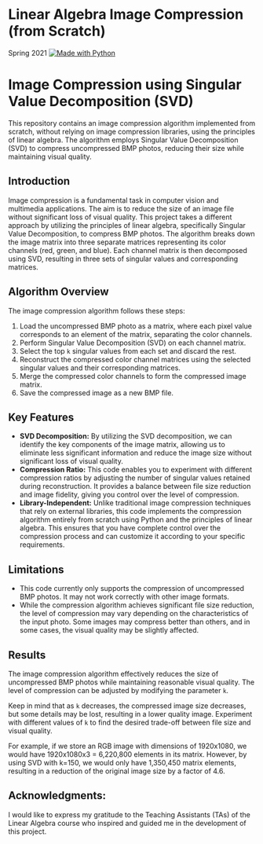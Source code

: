 # Linear Algebra Image Compression (from Scratch)
Spring 2021
[![Made with Python](https://img.shields.io/badge/Made%20with-Python-blue.svg)](https://www.python.org/)

<!--I utilized the principles of linear algebra to compress uncompressed BMP photos. By employing SVD decomposition, I reduced their size entirely from scratch, without relying on image compression libraries.-->

# Image Compression using Singular Value Decomposition (SVD)

This repository contains an image compression algorithm implemented from scratch, without relying on image compression libraries, using the principles of linear algebra. The algorithm employs Singular Value Decomposition (SVD) to compress uncompressed BMP photos, reducing their size while maintaining visual quality.

## Introduction

Image compression is a fundamental task in computer vision and multimedia applications. The aim is to reduce the size of an image file without significant loss of visual quality. This project takes a different approach by utilizing the principles of linear algebra, specifically Singular Value Decomposition, to compress BMP photos. The algorithm breaks down the image matrix into three separate matrices representing its color channels (red, green, and blue). Each channel matrix is then decomposed using SVD, resulting in three sets of singular values and corresponding matrices.

## Algorithm Overview

The image compression algorithm follows these steps:

1. Load the uncompressed BMP photo as a matrix, where each pixel value corresponds to an element of the matrix, separating the color channels.
2. Perform Singular Value Decomposition (SVD) on each channel matrix.
3. Select the top `k` singular values from each set and discard the rest.
4. Reconstruct the compressed color channel matrices using the selected singular values and their corresponding matrices.
5. Merge the compressed color channels to form the compressed image matrix.
6. Save the compressed image as a new BMP file.

## Key Features
- **SVD Decomposition:** By utilizing the SVD decomposition, we can identify the key components of the image matrix, allowing us to eliminate less significant information and reduce the image size without significant loss of visual quality.
- **Compression Ratio:** This code enables you to experiment with different compression ratios by adjusting the number of singular values retained during reconstruction. It provides a balance between file size reduction and image fidelity, giving you control over the level of compression.
- **Library-Independent:** Unlike traditional image compression techniques that rely on external libraries, this code implements the compression algorithm entirely from scratch using Python and the principles of linear algebra. This ensures that you have complete control over the compression process and can customize it according to your specific requirements.

## Limitations
- This code currently only supports the compression of uncompressed BMP photos. It may not work correctly with other image formats.
- While the compression algorithm achieves significant file size reduction, the level of compression may vary depending on the characteristics of the input photo. Some images may compress better than others, and in some cases, the visual quality may be slightly affected.

## Results

The image compression algorithm effectively reduces the size of uncompressed BMP photos while maintaining reasonable visual quality. The level of compression can be adjusted by modifying the parameter `k`.

Keep in mind that as `k` decreases, the compressed image size decreases, but some details may be lost, resulting in a lower quality image. Experiment with different values of `k` to find the desired trade-off between file size and visual quality.

For example, if we store an RGB image with dimensions of 1920x1080, we would have 1920x1080x3 = 6,220,800 elements in its matrix. However, by using SVD with k=150, we would only have 1,350,450 matrix elements, resulting in a reduction of the original image size by a factor of 4.6.

## Acknowledgments:

I would like to express my gratitude to the Teaching Assistants (TAs) of the Linear Algebra course who inspired and guided me in the development of this project.
